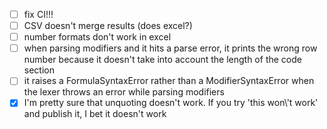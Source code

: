 - [ ] fix CI!!!
- [ ] CSV doesn't merge results (does excel?)
- [ ] number formats don't work in excel
- [ ] when parsing modifiers and it hits a parse error, it prints the wrong row number because it doesn't take into account the length of the code section
- [ ] it raises a FormulaSyntaxError rather than a ModifierSyntaxError when the lexer throws an error while parsing modifiers
- [x] I'm pretty sure that unquoting doesn't work.  If you try 'this won\\'t work' and publish it, I bet it doesn't work
